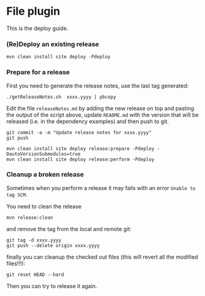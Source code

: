 File plugin
================================

This is the deploy guide.

### (Re)Deploy an existing release

```
mvn clean install site deploy -Pdeploy
```

### Prepare for a release

First you need to generate the release notes, use the last tag generated:

```
./getReleaseNotes.sh  xxxx.yyyy | pbcopy
```

Edit the file `releaseNotes.md` by adding the new release on top and pasting the output of the script above,
update `README.md` with the version that will be released (i.e. in the dependency examples) and then push to git.

```
git commit -a -m "Update release notes for xxxx.yyyy"
git push
```

```
mvn clean install site deploy release:prepare -Pdeploy -DautoVersionSubmodules=true
mvn clean install site deploy release:perform -Pdeploy
```

### Cleanup a broken release

Sometimes when you perform a release it may fails with an error `Unable to tag SCM`.

You need to clean the release

```
mvn release:clean
```

and remove the tag from the local and remote git:

```
git tag -d xxxx.yyyy
git push --delete origin xxxx.yyyy
```

finally you can cleanup the checked out files (this will revert all the modified files!!!):

```
git reset HEAD --hard
```

Then you can try to release it again.

